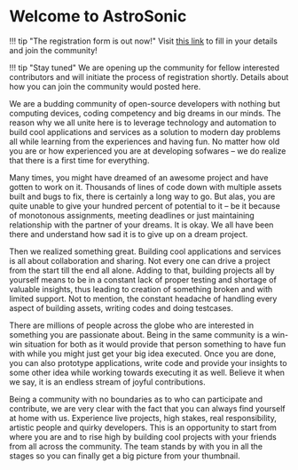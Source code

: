 # Welcome to AstroSonic

!!! tip "The registration form is out now!"
    Visit [this link](https://forms.gle/i3FM5LyUVwC1jPwQ7) to fill in your details and join the community!

!!! tip "Stay tuned"
    We are opening up the community for fellow interested contributors and will initiate the process of registration shortly. Details about how you can join the community would posted here.

We are a budding community of open-source developers with nothing but computing devices, coding competency and big dreams in our minds. The reason why we all unite here is to leverage technology and automation to build cool applications and services as a solution to modern day problems all while learning from the experiences and having fun. No matter how old you are or how experienced you are at developing sofwares – we do realize that there is a first time for everything.

Many times, you might have dreamed of an awesome project and have gotten to work on it. Thousands of lines of code down with multiple assets built and bugs to fix, there is certainly a long way to go. But alas, you are quite unable to give your hundred percent of potential to it – be it because of monotonous assignments, meeting deadlines or just maintaining relationship with the partner of your dreams. It is okay. We all have been there and understand how sad it is to give up on a dream project.

Then we realized something great. Building cool applications and services is all about collaboration and sharing. Not every one can drive a project from the start till the end all alone. Adding to that, building projects all by yourself means to be in a constant lack of proper testing and shortage of valuable insights, thus leading to creation of something broken and with limited support. Not to mention, the constant headache of handling every aspect of building assets, writing codes and doing testcases.

There are millions of people across the globe who are interested in something you are passionate about. Being in the same community is a win-win situation for both as it would provide that person something to have fun with while you might just get your big idea executed. Once you are done, you can also prototype applications, write code and provide your insights to some other idea while working towards executing it as well. Believe it when we say, it is an endless stream of joyful contributions.

Being a community with no boundaries as to who can participate and contribute, we are very clear with the fact that you can always find yourself at home with us. Experience live projects, high stakes, real responsibility, artistic people and quirky developers. This is an opportunity to start from where you are and to rise high by building cool projects with your friends from all across the community. The team stands by with you in all the stages so you can finally get a big picture from your thumbnail.